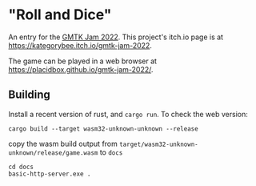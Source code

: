 # "Roll and Dice"

An entry for the [GMTK Jam 2022](https://itch.io/jam/gmtk-jam-2022). This project's itch.io page
is at https://kategorybee.itch.io/gmtk-jam-2022.

The game can be played in a web browser at https://placidbox.github.io/gmtk-jam-2022/.

## Building

Install a recent version of rust, and `cargo run`. To check the web version:

```
cargo build --target wasm32-unknown-unknown --release
```
copy the wasm build output from `target/wasm32-unknown-unknown/release/game.wasm` to `docs`
```
cd docs
basic-http-server.exe .
```
